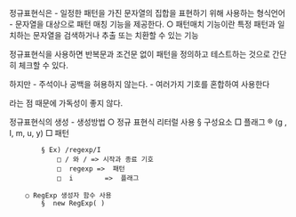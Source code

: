 정규표현식은 
	- 일정한 패턴을 가진 문자열의 집합을 표현하기 위해 사용하는 형식언어
	-  문자열을 대상으로 패턴 매칭 기능을 제공한다. 
		○ 패턴매치 기능이란 특정 패턴과 일치하는 문자열을 검색하거나 추출 또는 치환할 수 있는 기능
	
정규표현식을 사용하면 반복문과 조건문 없이 패턴을 정의하고 테스트하는 것으로 간단히 체크할 수 있다.

하지만 
	- 주석이나 공백을 혀용하지 않는다.
	- 여러가지 기호를 혼합하여 사용한다 

라는 점 때문에 가독성이 좋지 않다.


정규표현식의 생성 
	- 생성방법 
		○ 정규 표현식 리터럴 사용
			§ 구성요소 
				□ 플래그
					® (g , I, m, u, y)
				□ 패턴 
					
			§ Ex) /regexp/I
				□ / 와 / => 시작과 종료 기호 
				□  regexp =>  패턴
				□  i        =>  플래그 
		
		○ RegExp 생성자 함수 사용
			§  new RegExp( )
		



	
